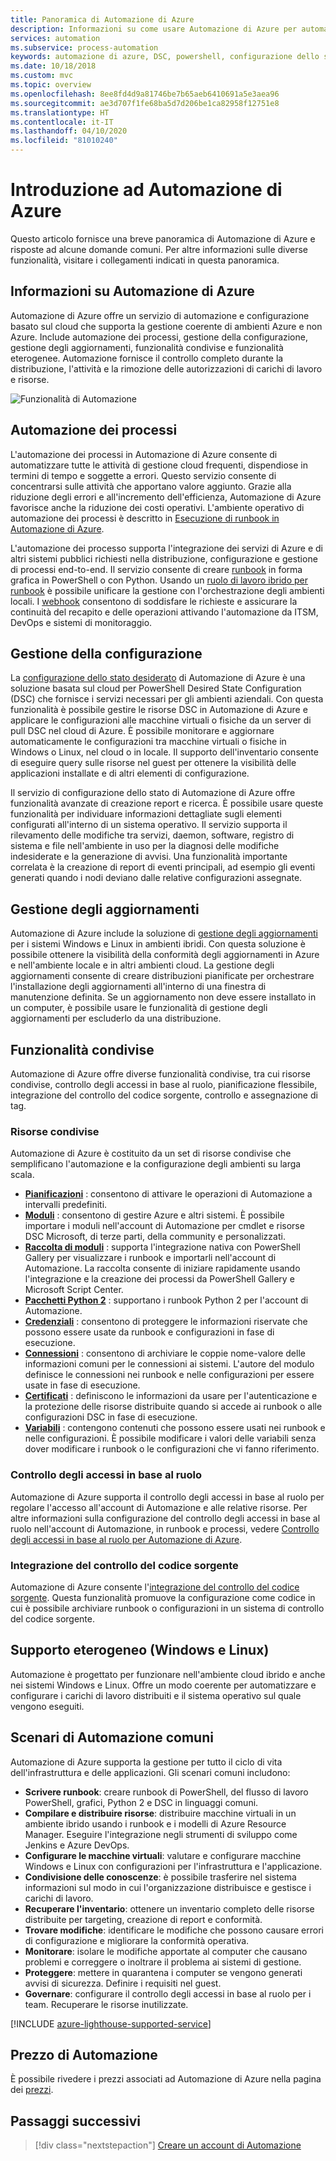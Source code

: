 ```yaml
---
title: Panoramica di Automazione di Azure
description: Informazioni su come usare Automazione di Azure per automatizzare il ciclo di vita dell'infrastruttura e delle applicazioni.
services: automation
ms.subservice: process-automation
keywords: automazione di azure, DSC, powershell, configurazione dello stato, gestione aggiornamenti, rilevamento modifiche, DSC, inventario, runbook, python, grafico
ms.date: 10/18/2018
ms.custom: mvc
ms.topic: overview
ms.openlocfilehash: 8ee8fd4d9a81746be7b65aeb6410691a5e3aea96
ms.sourcegitcommit: ae3d707f1fe68ba5d7d206be1ca82958f12751e8
ms.translationtype: HT
ms.contentlocale: it-IT
ms.lasthandoff: 04/10/2020
ms.locfileid: "81010240"
---
```

# <a name="an-introduction-to-azure-automation"></a>Introduzione ad Automazione di Azure

Questo articolo fornisce una breve panoramica di Automazione di Azure e risposte ad alcune domande comuni. Per altre informazioni sulle diverse funzionalità, visitare i collegamenti indicati in questa panoramica.

## <a name="about-azure-automation"></a>Informazioni su Automazione di Azure

Automazione di Azure offre un servizio di automazione e configurazione basato sul cloud che supporta la gestione coerente di ambienti Azure e non Azure. Include automazione dei processi, gestione della configurazione, gestione degli aggiornamenti, funzionalità condivise e funzionalità eterogenee. Automazione fornisce il controllo completo durante la distribuzione, l'attività e la rimozione delle autorizzazioni di carichi di lavoro e risorse.

![Funzionalità di Automazione](media/automation-overview/automation-overview.png)

## <a name="process-automation"></a>Automazione dei processi

L'automazione dei processi in Automazione di Azure consente di automatizzare tutte le attività di gestione cloud frequenti, dispendiose in termini di tempo e soggette a errori. Questo servizio consente di concentrarsi sulle attività che apportano valore aggiunto. Grazie alla riduzione degli errori e all'incremento dell'efficienza, Automazione di Azure favorisce anche la riduzione dei costi operativi. L'ambiente operativo di automazione dei processi è descritto in [Esecuzione di runbook in Automazione di Azure](automation-runbook-execution.md).

L'automazione dei processo supporta l'integrazione dei servizi di Azure e di altri sistemi pubblici richiesti nella distribuzione, configurazione e gestione di processi end-to-end. Il servizio consente di creare [runbook](automation-runbook-types.md) in forma grafica in PowerShell o con Python. Usando un [ruolo di lavoro ibrido per runbook](automation-hybrid-runbook-worker.md) è possibile unificare la gestione con l'orchestrazione degli ambienti locali. I [webhook](automation-webhooks.md) consentono di soddisfare le richieste e assicurare la continuità del recapito e delle operazioni attivando l'automazione da ITSM, DevOps e sistemi di monitoraggio. 

## <a name="configuration-management"></a>Gestione della configurazione

La [configurazione dello stato desiderato](automation-dsc-overview.md) di Automazione di Azure è una soluzione basata sul cloud per PowerShell Desired State Configuration (DSC) che fornisce i servizi necessari per gli ambienti aziendali. Con questa funzionalità è possibile gestire le risorse DSC in Automazione di Azure e applicare le configurazioni alle macchine virtuali o fisiche da un server di pull DSC nel cloud di Azure. È possibile monitorare e aggiornare automaticamente le configurazioni tra macchine virtuali o fisiche in Windows o Linux, nel cloud o in locale. Il supporto dell'inventario consente di eseguire query sulle risorse nel guest per ottenere la visibilità delle applicazioni installate e di altri elementi di configurazione.
 
Il servizio di configurazione dello stato di Automazione di Azure offre funzionalità avanzate di creazione report e ricerca. È possibile usare queste funzionalità per individuare informazioni dettagliate sugli elementi configurati all'interno di un sistema operativo. Il servizio supporta il rilevamento delle modifiche tra servizi, daemon, software, registro di sistema e file nell'ambiente in uso per la diagnosi delle modifiche indesiderate e la generazione di avvisi. Una funzionalità importante correlata è la creazione di report di eventi principali, ad esempio gli eventi generati quando i nodi deviano dalle relative configurazioni assegnate. 

## <a name="update-management"></a>Gestione degli aggiornamenti

Automazione di Azure include la soluzione di [gestione degli aggiornamenti](automation-update-management.md) per i sistemi Windows e Linux in ambienti ibridi. Con questa soluzione è possibile ottenere la visibilità della conformità degli aggiornamenti in Azure e nell'ambiente locale e in altri ambienti cloud. La gestione degli aggiornamenti consente di creare distribuzioni pianificate per orchestrare l'installazione degli aggiornamenti all'interno di una finestra di manutenzione definita. Se un aggiornamento non deve essere installato in un computer, è possibile usare le funzionalità di gestione degli aggiornamenti per escluderlo da una distribuzione.

## <a name="shared-capabilities"></a>Funzionalità condivise

Automazione di Azure offre diverse funzionalità condivise, tra cui risorse condivise, controllo degli accessi in base al ruolo, pianificazione flessibile, integrazione del controllo del codice sorgente, controllo e assegnazione di tag.

### <a name="shared-resources"></a><a name="shared-resources"></a>Risorse condivise

Automazione di Azure è costituito da un set di risorse condivise che semplificano l'automazione e la configurazione degli ambienti su larga scala.

* **[Pianificazioni](automation-schedules.md)** : consentono di attivare le operazioni di Automazione a intervalli predefiniti.
* **[Moduli](automation-integration-modules.md)** : consentono di gestire Azure e altri sistemi. È possibile importare i moduli nell'account di Automazione per cmdlet e risorse DSC Microsoft, di terze parti, della community e personalizzati.
* **[Raccolta di moduli](automation-runbook-gallery.md)** : supporta l'integrazione nativa con PowerShell Gallery per visualizzare i runbook e importarli nell'account di Automazione. La raccolta consente di iniziare rapidamente usando l'integrazione e la creazione dei processi da PowerShell Gallery e Microsoft Script Center.
* **[Pacchetti Python 2](python-packages.md)** : supportano i runbook Python 2 per l'account di Automazione.
* **[Credenziali](automation-credentials.md)** : consentono di proteggere le informazioni riservate che possono essere usate da runbook e configurazioni in fase di esecuzione.
* **[Connessioni](automation-connections.md)** : consentono di archiviare le coppie nome-valore delle informazioni comuni per le connessioni ai sistemi. L'autore del modulo definisce le connessioni nei runbook e nelle configurazioni per essere usate in fase di esecuzione.
* **[Certificati](automation-certificates.md)** : definiscono le informazioni da usare per l'autenticazione e la protezione delle risorse distribuite quando si accede ai runbook o alle configurazioni DSC in fase di esecuzione. 
* **[Variabili](automation-variables.md)** : contengono contenuti che possono essere usati nei runbook e nelle configurazioni. È possibile modificare i valori delle variabili senza dover modificare i runbook o le configurazioni che vi fanno riferimento.

### <a name="role-based-access-control"></a>Controllo degli accessi in base al ruolo

Automazione di Azure supporta il controllo degli accessi in base al ruolo per regolare l'accesso all'account di Automazione e alle relative risorse. Per altre informazioni sulla configurazione del controllo degli accessi in base al ruolo nell'account di Automazione, in runbook e processi, vedere [Controllo degli accessi in base al ruolo per Automazione di Azure](automation-role-based-access-control.md).

### <a name="source-control-integration"></a>Integrazione del controllo del codice sorgente

Automazione di Azure consente l'[integrazione del controllo del codice sorgente](source-control-integration.md). Questa funzionalità promuove la configurazione come codice in cui è possibile archiviare runbook o configurazioni in un sistema di controllo del codice sorgente.

## <a name="heterogeneous-support-windows-and-linux"></a>Supporto eterogeneo (Windows e Linux)

Automazione è progettato per funzionare nell'ambiente cloud ibrido e anche nei sistemi Windows e Linux. Offre un modo coerente per automatizzare e configurare i carichi di lavoro distribuiti e il sistema operativo sul quale vengono eseguiti.

## <a name="common-scenarios-for-automation"></a>Scenari di Automazione comuni

Automazione di Azure supporta la gestione per tutto il ciclo di vita dell'infrastruttura e delle applicazioni. Gli scenari comuni includono:

* **Scrivere runbook**: creare runbook di PowerShell, del flusso di lavoro PowerShell, grafici, Python 2 e DSC in linguaggi comuni. 
* **Compilare e distribuire risorse**: distribuire macchine virtuali in un ambiente ibrido usando i runbook e i modelli di Azure Resource Manager. Eseguire l'integrazione negli strumenti di sviluppo come Jenkins e Azure DevOps.
* **Configurare le macchine virtuali**: valutare e configurare macchine Windows e Linux con configurazioni per l'infrastruttura e l'applicazione.
* **Condivisione delle conoscenze**: è possibile trasferire nel sistema informazioni sul modo in cui l'organizzazione distribuisce e gestisce i carichi di lavoro. 
* **Recuperare l'inventario**: ottenere un inventario completo delle risorse distribuite per targeting, creazione di report e conformità. 
* **Trovare modifiche**: identificare le modifiche che possono causare errori di configurazione e migliorare la conformità operativa.
* **Monitorare**: isolare le modifiche apportate al computer che causano problemi e correggere o inoltrare il problema ai sistemi di gestione.
* **Proteggere**: mettere in quarantena i computer se vengono generati avvisi di sicurezza. Definire i requisiti nel guest.
* **Governare**: configurare il controllo degli accessi in base al ruolo per i team. Recuperare le risorse inutilizzate.

[!INCLUDE [azure-lighthouse-supported-service](../../includes/azure-lighthouse-supported-service.md)]

## <a name="pricing-for-automation"></a>Prezzo di Automazione

È possibile rivedere i prezzi associati ad Automazione di Azure nella pagina dei [prezzi](https://azure.microsoft.com/pricing/details/automation/).

## <a name="next-steps"></a>Passaggi successivi

> [!div class="nextstepaction"]
> [Creare un account di Automazione](automation-quickstart-create-account.md)

